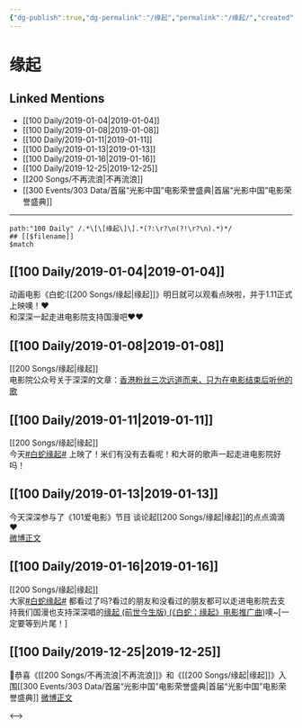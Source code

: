```yaml
---
{"dg-publish":true,"dg-permalink":"/缘起","permalink":"/缘起/","created":"2022-12-22T13:57:26.000+08:00","updated":"2023-04-10T15:53:36.000+08:00"}
---
```


# 缘起

## Linked Mentions
- [[100 Daily/2019-01-04\|2019-01-04]]
- [[100 Daily/2019-01-08\|2019-01-08]]
- [[100 Daily/2019-01-11\|2019-01-11]]
- [[100 Daily/2019-01-13\|2019-01-13]]
- [[100 Daily/2019-01-16\|2019-01-16]]
- [[100 Daily/2019-12-25\|2019-12-25]]
- [[200 Songs/不再流浪\|不再流浪]]
- [[300 Events/303 Data/首届“光影中国”电影荣誉盛典\|首届“光影中国”电影荣誉盛典]]


---

```expander
path:"100 Daily" /.*\[\[缘起\]\].*(?:\r?\n(?!\r?\n).*)*/
## [[$filename]]
$match
```
## [[100 Daily/2019-01-04\|2019-01-04]]
动画电影《白蛇:[[200 Songs/缘起\|缘起]]》明日就可以观看点映啦，并于1.11正式上映噢！❤️  
和深深一起走进电影院支持国漫吧❤️❤️  
[](https://m.weibo.cn/1736988591/4324717663534056)

## [[100 Daily/2019-01-08\|2019-01-08]]
[[200 Songs/缘起\|缘起]]  
电影院公众号关于深深的文章：[香港粉丝三次远道而来，只为在电影结束后听他的歌](https://weibo.cn/sinaurl?u=https%3A%2F%2Fmp.weixin.qq.com%2Fs%3F__biz%3DMzA5NTAwNzc2MA%3D%3D%26mid%3D2655658759%26idx%3D1%26sn%3D2fc826414bb8ce47f33e1aacc8eef067)
## [[100 Daily/2019-01-11\|2019-01-11]]
[[200 Songs/缘起\|缘起]]  
今天[#白蛇缘起#](https://s.weibo.com/weibo?q=%23%E7%99%BD%E8%9B%87%E7%BC%98%E8%B5%B7%23) 上映了！米们有没有去看呢！和大哥的歌声一起走进电影院好吗！  
[](https://m.weibo.cn/1736988591/4327246389303438)
## [[100 Daily/2019-01-13\|2019-01-13]]
今天深深参与了《101爱电影》节目 谈论起[[200 Songs/缘起\|缘起]]的点点滴滴❤️  
[微博正文](https://weibo.com/detail/4328111409708229)

## [[100 Daily/2019-01-16\|2019-01-16]]
[[200 Songs/缘起\|缘起]]  
大家[#白蛇缘起#](https://s.weibo.com/weibo?q=%23%E7%99%BD%E8%9B%87%E7%BC%98%E8%B5%B7%23) 都看过了吗?看过的朋友和没看过的朋友都可以走进电影院去支持我们国漫也支持深深唱的[](https://s.weibo.com/weibo?q=%23%E7%BC%98%E8%B5%B7%20(%E5%89%8D%E4%B8%96%E4%BB%8A%E7%94%9F%E7%89%88)%20(%E3%80%8A%E7%99%BD%E8%9B%87%EF%BC%9A%E7%BC%98%E8%B5%B7%E3%80%8B%E7%94%B5%E5%BD%B1%E6%8E%A8%E5%B9%BF%E6%9B%B2)%5B%E9%9F%B3%E4%B9%90%5D%23)[缘起 (前世今生版) (《白蛇：缘起》电影推广曲)](https://weibo.com/u/6466290670?sudaref=passport.weibo.com#%E7%BC%98%E8%B5%B7%20(%E5%89%8D%E4%B8%96%E4%BB%8A%E7%94%9F%E7%89%88)%20(%E3%80%8A%E7%99%BD%E8%9B%87%EF%BC%9A%E7%BC%98%E8%B5%B7%E3%80%8B%E7%94%B5%E5%BD%B1%E6%8E%A8%E5%B9%BF%E6%9B%B2)[%E9%9F%B3%E4%B9%90]#)噢~[一定要等到片尾！]  
[](https://m.weibo.cn/1736988591/4329174598117188)
## [[100 Daily/2019-12-25\|2019-12-25]]
🌿恭喜《[[200 Songs/不再流浪\|不再流浪]]》和《[[200 Songs/缘起\|缘起]]》入围[[300 Events/303 Data/首届“光影中国”电影荣誉盛典\|首届“光影中国”电影荣誉盛典]]
[微博正文](https://m.weibo.cn/6466290670/4453437427041292)

<-->
